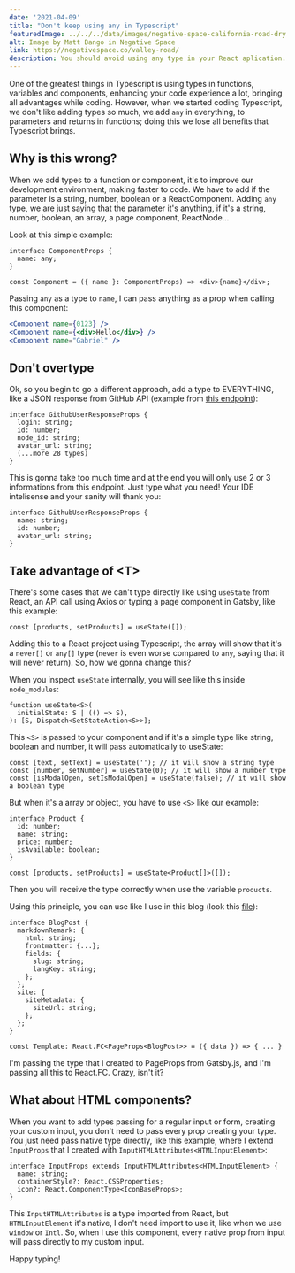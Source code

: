 ```yaml
---
date: '2021-04-09'
title: "Don't keep using any in Typescript"
featuredImage: ../../../data/images/negative-space-california-road-dry.webp
alt: Image by Matt Bango in Negative Space
link: https://negativespace.co/valley-road/
description: You should avoid using any type in your React aplication. There is some tips to help you with it
---
```


One of the greatest things in Typescript is using types in functions, variables and components, enhancing your code experience a lot, bringing all advantages while coding.
However, when we started coding Typescript, we don't like adding types so much, we add `any` in everything, to parameters and returns in functions; doing this we lose all benefits that Typescript brings.

## Why is this wrong?

When we add types to a function or component, it's to improve our development environment, making faster to code. We have to add if the parameter is a string, number, boolean or a ReactComponent.
Adding `any` type, we are just saying that the parameter it's anything, if it's a string, number, boolean, an array, a page component, ReactNode...

Look at this simple example:

```tsx
interface ComponentProps {
  name: any;
}

const Component = ({ name }: ComponentProps) => <div>{name}</div>;
```

Passing `any` as a type to `name`, I can pass anything as a prop when calling this component:

```jsx
<Component name={0123} />
<Component name={<div>Hello</div>} />
<Component name="Gabriel" />
```

## Don't overtype

Ok, so you begin to go a different approach, add a type to EVERYTHING, like a JSON response from GitHub API (example from [this endpoint](https://api.github.com/users/gabrielmaiaf)):

```tsx
interface GithubUserResponseProps {
  login: string;
  id: number;
  node_id: string;
  avatar_url: string;
  (...more 28 types)
}
```

This is gonna take too much time and at the end you will only use 2 or 3 informations from this endpoint. Just type what you need! Your IDE intelisense and your sanity will thank you:

```tsx
interface GithubUserResponseProps {
  name: string;
  id: number;
  avatar_url: string;
}
```

## Take advantage of \<T\>

There's some cases that we can't type directly like using `useState` from React, an API call using Axios or typing a page component in Gatsby, like this example:

```tsx
const [products, setProducts] = useState([]);
```

Adding this to a React project using Typescript, the array will show that it's a `never[]` or `any[]` type (`never` is even worse compared to `any`, saying that it will never return). So, how we gonna change this?

When you inspect `useState` internally, you will see like this inside `node_modules`:

```tsx
function useState<S>(
  initialState: S | (() => S),
): [S, Dispatch<SetStateAction<S>>];
```

This `<S>` is passed to your component and if it's a simple type like string, boolean and number, it will pass automatically to useState:

```tsx
const [text, setText] = useState(''); // it will show a string type
const [number, setNumber] = useState(0); // it will show a number type
const [isModalOpen, setIsModalOpen] = useState(false); // it will show a boolean type
```

But when it's a array or object, you have to use `<S>` like our example:

```tsx
interface Product {
  id: number;
  name: string;
  price: number;
  isAvailable: boolean;
}

const [products, setProducts] = useState<Product[]>([]);
```

Then you will receive the type correctly when use the variable `products`.

Using this principle, you can use like I use in this blog (look this [file](https://github.com/gabrielmaiaf/gabrielmaiaf.github.io/blob/master/src/templates/blog-template.tsx)):

```tsx
interface BlogPost {
  markdownRemark: {
    html: string;
    frontmatter: {...};
    fields: {
      slug: string;
      langKey: string;
    };
  };
  site: {
    siteMetadata: {
      siteUrl: string;
    };
  };
}

const Template: React.FC<PageProps<BlogPost>> = ({ data }) => { ... }
```

I'm passing the type that I created to PageProps from Gatsby.js, and I'm passing all this to React.FC. Crazy, isn't it?

## What about HTML components?

When you want to add types passing for a regular input or form, creating your custom input, you don't need to pass every prop creating your type. You just need pass native type directly, like this example, where I extend `InputProps` that I created with `InputHTMLAttributes<HTMLInputElement>`:

```tsx
interface InputProps extends InputHTMLAttributes<HTMLInputElement> {
  name: string;
  containerStyle?: React.CSSProperties;
  icon?: React.ComponentType<IconBaseProps>;
}
```

This `InputHTMLAttributes` is a type imported from React, but `HTMLInputElement` it's native, I don't need import to use it, like when we use `window` or `Intl`. So, when I use this component, every native prop from input will pass directly to my custom input.

Happy typing!
